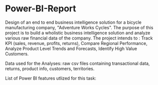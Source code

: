 # Power-BI-Report

Design of an end to end business intelligence solution for a bicycle manufacturing company, "Adventure Works Cycles".
The purpose of this project is to build a wholistic business intelligence solution and analyze various raw financial data of the company.
The project intends to :
Track KPI (sales, revenue, profits, returns),
Compare Regional Performance,
Analyze Product Level Trends and Forecasts,
Identify High Value Customers.

Data used for the Analyses:
raw csv files containing
transactional data, 
returns,
product info,
customers,
territories.

List of Power BI features utlized for this task:


